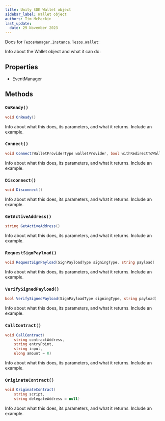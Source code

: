```yaml
---
title: Unity SDK Wallet object
sidebar_label: Wallet object
authors: Tim McMackin
last_update:
  date: 29 November 2023
---
```


Docs for `TezosManager.Instance.Tezos.Wallet`:

Info about the Wallet object and what it can do:

## Properties

- EventManager

## Methods

### `OnReady()`

```csharp
void OnReady()
```

Info about what this does, its parameters, and what it returns. Include an example.

### `Connect()`

```csharp
void Connect(WalletProviderType walletProvider, bool withRedirectToWallet = true)
```

Info about what this does, its parameters, and what it returns. Include an example.

### `Disconnect()`

```csharp
void Disconnect()
```

Info about what this does, its parameters, and what it returns. Include an example.

### `GetActiveAddress()`

```csharp
string GetActiveAddress()
```

Info about what this does, its parameters, and what it returns. Include an example.

### `RequestSignPayload()`

```csharp
void RequestSignPayload(SignPayloadType signingType, string payload)
```

Info about what this does, its parameters, and what it returns. Include an example.

### `VerifySignedPayload()`

```csharp
bool VerifySignedPayload(SignPayloadType signingType, string payload)
```

Info about what this does, its parameters, and what it returns. Include an example.

### `CallContract()`

```csharp
void CallContract(
    string contractAddress,
    string entryPoint,
    string input,
    ulong amount = 0)
```

Info about what this does, its parameters, and what it returns. Include an example.

### `OriginateContract()`

```csharp
void OriginateContract(
    string script,
    string delegateAddress = null)
```

Info about what this does, its parameters, and what it returns. Include an example.
